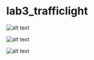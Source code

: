 # lab3_trafficlight

![alt text](http://i.imgur.com/hspsOLX.jpg)

![alt text](http://i.imgur.com/kuNCB4O.jpg)

![alt text](http://i.imgur.com/BsU1Zx6.jpg)